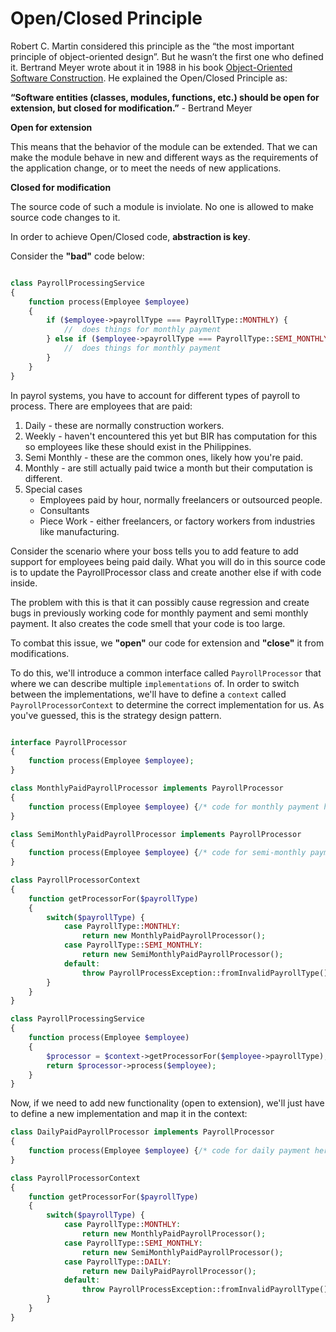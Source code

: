 # Open/Closed Principle

Robert C. Martin considered this principle as the “the most important principle of object-oriented design”. But he wasn’t the first one who defined it. Bertrand Meyer wrote about it in 1988 in his book [Object-Oriented Software Construction](https://en.wikipedia.org/wiki/Object-Oriented_Software_Construction). He explained the Open/Closed Principle as:

__“Software entities (classes, modules, functions, etc.) should be open for extension, but closed for modification.”__ - Bertrand Meyer

__Open for extension__

This means that the behavior of the module can be extended. That we can make
the module behave in new and different ways as the requirements of the application change, or to meet the needs of new applications.

__Closed for modification__

The source code of such a module is inviolate. No one is allowed to make source
code changes to it.

In order to achieve Open/Closed code, __abstraction is key__.

Consider the __"bad"__ code below:

```php

class PayrollProcessingService
{
    function process(Employee $employee)
    {
        if ($employee->payrollType === PayrollType::MONTHLY) {
            //  does things for monthly payment
        } else if ($employee->payrollType === PayrollType::SEMI_MONTHLY) {
            //  does things for monthly payment
        }
    }
}

```

In payrol systems, you have to account for different types of payroll to process. There are employees that are paid:
1. Daily - these are normally construction workers.
2. Weekly - haven't encountered this yet but BIR has computation for this so employees like these should exist in the Philippines.
3. Semi Monthly - these are the common ones, likely how you're paid.
4. Monthly - are still actually paid twice a month but their computation is different.
5. Special cases
    - Employees paid by hour, normally freelancers or outsourced people.
    - Consultants
    - Piece Work - either freelancers, or factory workers from industries like manufacturing.

Consider the scenario where your boss tells you to add feature to add support for employees being paid daily. What you will do in this source code is to update the PayrollProcessor class and create another else if with code inside.

The problem with this is that it can possibly cause regression and create bugs in previously working code for monthly payment and semi monthly payment. It also creates the code smell that your code is too large.

To combat this issue, we __"open"__ our code for extension and __"close"__ it from modifications.

To do this, we'll introduce a common interface called `PayrollProcessor` that where we can describe multiple `implementations` of. In order to switch between the implementations, we'll have to define a `context` called `PayrollProcessorContext` to determine the correct implementation for us. As you've guessed, this is the strategy design pattern.

```php

interface PayrollProcessor
{
    function process(Employee $employee);
}

class MonthlyPaidPayrollProcessor implements PayrollProcessor
{
    function process(Employee $employee) {/* code for monthly payment here ... */}
}

class SemiMonthlyPaidPayrollProcessor implements PayrollProcessor
{
    function process(Employee $employee) {/* code for semi-monthly payment here ... */}
}

class PayrollProcessorContext
{
    function getProcessorFor($payrollType)
    {
        switch($payrollType) {
            case PayrollType::MONTHLY: 
                return new MonthlyPaidPayrollProcessor();
            case PayrollType::SEMI_MONTHLY: 
                return new SemiMonthlyPaidPayrollProcessor();
            default: 
                throw PayrollProcessException::fromInvalidPayrollType();
        }
    }
}

class PayrollProcessingService
{
    function process(Employee $employee)
    {        
        $processor = $context->getProcessorFor($employee->payrollType);
        return $processor->process($employee);
    }
}
```

Now, if we need to add new functionality (open to extension), we'll just have to define a new implementation and map it in the context:

```php
class DailyPaidPayrollProcessor implements PayrollProcessor
{
    function process(Employee $employee) {/* code for daily payment here ... */}
}

class PayrollProcessorContext
{
    function getProcessorFor($payrollType)
    {
        switch($payrollType) {
            case PayrollType::MONTHLY: 
                return new MonthlyPaidPayrollProcessor();
            case PayrollType::SEMI_MONTHLY: 
                return new SemiMonthlyPaidPayrollProcessor();
            case PayrollType::DAILY: 
                return new DailyPaidPayrollProcessor();
            default: 
                throw PayrollProcessException::fromInvalidPayrollType();
        }
    }
}
```

